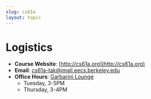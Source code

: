 ```yaml
---
slug: cs61a
layout: topic
---
```


# Logistics

* **Course Website**: [http://cs61a.org](http://cs61a.org)
* **Email**: [cs61a-tak@imail.eecs.berkeley.edu](mailto:cs61a-tak@imail.eecs.berkeley.edu)
* **Office Hours**: [Garbarini Lounge](https://www.google.com/maps?hl=en&q=Garbarini+Lounge)
    * Tuesday, 3-5PM
    * Thursday, 3-4PM


